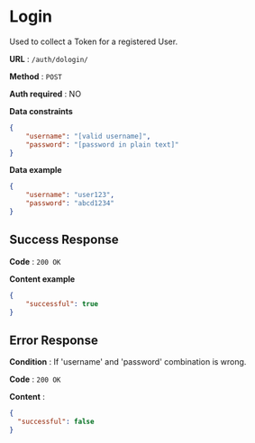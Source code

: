 # Login

Used to collect a Token for a registered User.

**URL** : `/auth/dologin/`

**Method** : `POST`

**Auth required** : NO

**Data constraints**

```json
{
    "username": "[valid username]",
    "password": "[password in plain text]"
}
```

**Data example**

```json
{
    "username": "user123",
    "password": "abcd1234"
}
```

## Success Response

**Code** : `200 OK`

**Content example**

```json
{
    "successful": true
}
```

## Error Response

**Condition** : If 'username' and 'password' combination is wrong.

**Code** : `200 OK`

**Content** :

```json
{
  "successful": false
}
```

